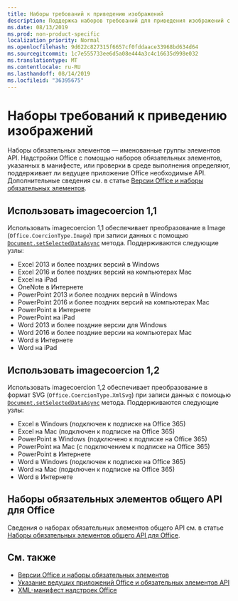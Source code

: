 ```yaml
---
title: Наборы требований к приведению изображений
description: Поддержка наборов требований для приведения изображений с надстройками Office в Excel, PowerPoint и Word.
ms.date: 08/13/2019
ms.prod: non-product-specific
localization_priority: Normal
ms.openlocfilehash: 9d622c827315f6657cf0fddaace33968bd634d64
ms.sourcegitcommit: 1c7e555733ee6d5a08e444a3c4c16635d998e032
ms.translationtype: MT
ms.contentlocale: ru-RU
ms.lasthandoff: 08/14/2019
ms.locfileid: "36395675"
---
```

# <a name="image-coercion-requirement-sets"></a>Наборы требований к приведению изображений

Наборы обязательных элементов — именованные группы элементов API. Надстройки Office с помощью наборов обязательных элементов, указанных в манифесте, или проверки в среде выполнения определяют, поддерживает ли ведущее приложение Office необходимые API. Дополнительные сведения см. в статье [Версии Office и наборы обязательных элементов](/office/dev/add-ins/develop/office-versions-and-requirement-sets).

## <a name="imagecoercion-11"></a>Использовать imagecoercion 1,1

Использовать imagecoercion 1,1 обеспечивает преобразование в Image (`Office.CoercionType.Image`) при записи данных с помощью [`Document.setSelectedDataAsync`](/javascript/api/office/office.document#setselecteddataasync-data--options--callback-) метода. Поддерживаются следующие узлы:

- Excel 2013 и более поздних версий в Windows
- Excel 2016 и более поздних версий на компьютерах Mac
- Excel на iPad
- OneNote в Интернете
- PowerPoint 2013 и более поздних версий в Windows
- PowerPoint 2016 и более поздних версий на компьютерах Mac
- PowerPoint в Интернете
- PowerPoint на iPad
- Word 2013 и более поздние версии для Windows
- Word 2016 и более поздние версии на компьютерах Mac
- Word в Интернете
- Word на iPad

## <a name="imagecoercion-12"></a>Использовать imagecoercion 1,2

Использовать imagecoercion 1,2 обеспечивает преобразование в формат SVG (`Office.CoercionType.XmlSvg`) при записи данных с помощью [`Document.setSelectedDataAsync`](/javascript/api/office/office.document#setselecteddataasync-data--options--callback-) метода. Поддерживаются следующие узлы:

- Excel в Windows (подключен к подписке на Office 365)
- Excel на Mac (подключен к подписке на Office 365)
- PowerPoint в Windows (подключено к подписке на Office 365)
- PowerPoint на Mac (с подключением к подписке на Office 365)
- PowerPoint в Интернете
- Word в Windows (подключен к подписке на Office 365)
- Word на Mac (подключен к подписке на Office 365)
- Word в Интернете

## <a name="office-common-api-requirement-sets"></a>Наборы обязательных элементов общего API для Office

Сведения о наборах обязательных элементов общего API см. в статье [Наборы обязательных элементов общего API для Office](office-add-in-requirement-sets.md).

## <a name="see-also"></a>См. также

- [Версии Office и наборы обязательных элементов](/office/dev/add-ins/develop/office-versions-and-requirement-sets)
- [Указание ведущих приложений Office и обязательных элементов API](/office/dev/add-ins/develop/specify-office-hosts-and-api-requirements)
- [XML-манифест надстроек Office](/office/dev/add-ins/develop/add-in-manifests)
